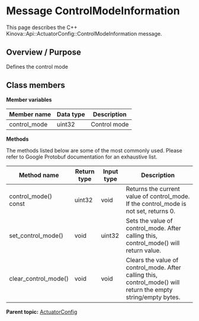# Message ControlModeInformation

This page describes the C++ Kinova::Api::ActuatorConfig::ControlModeInformation message.

## Overview / Purpose

Defines the control mode

## Class members

 **Member variables** 

|Member name|Data type|Description|
|-----------|---------|-----------|
|control\_mode|uint32|Control mode|

 **Methods** 

The methods listed below are some of the most commonly used. Please refer to Google Protobuf documentation for an exhaustive list.

|Method name|Return type|Input type|Description|
|-----------|-----------|----------|-----------|
|control\_mode\(\) const|uint32|void|Returns the current value of control\_mode. If the control\_mode is not set, returns 0.|
|set\_control\_mode\(\)|void|uint32|Sets the value of control\_mode. After calling this, control\_mode\(\) will return value.|
|clear\_control\_mode\(\)|void|void|Clears the value of control\_mode. After calling this, control\_mode\(\) will return the empty string/empty bytes.|

**Parent topic:** [ActuatorConfig](../references/summary_ActuatorConfig.md)

